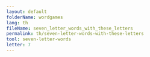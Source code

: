 ```yaml
---
layout: default
folderName: wordgames
lang: th
fileName: seven_letter_words_with_these_letters
permalink: th/seven-letter-words-with-these-letters
tool: seven-letter-words
letter: 7
---
```

